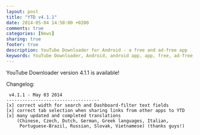 ```yaml
---
layout: post
title: "YTD v4.1.1"
date: 2014-05-04 14:50:00 +0200
comments: true
categories: [News]
sharing: true
footer: true
description: YouTube Downloader for Android - a free and ad-free app
keywords: YouTube Downloader, Android, android app, app, free, ad-free, no ads, dentex, video, YouTube, downloader
---
```

YouTube Downloader version 4.1.1 is available!

Changelog:

     v4.1.1 - May 03 2014
    -----------------------------------
    [x] correct width for search and Dashboard-filter text fields
    [x] correct tab selection when sharing links from other apps to YTD
    [x] many updated and completed translations 
        (Chinese, Czech, Dutch, German, Greek languages, Italian, 
         Portuguese-Brazil, Russian, Slovak, Vietnamese) (thanks guys!)
